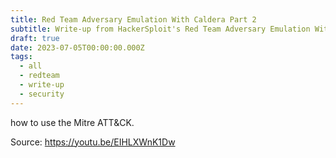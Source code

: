 ```yaml
---
title: Red Team Adversary Emulation With Caldera Part 2
subtitle: Write-up from HackerSploit's Red Team Adversary Emulation With Caldera in YouTube
draft: true
date: 2023-07-05T00:00:00.000Z
tags:
  - all
  - redteam
  - write-up
  - security
---
```


how to use the Mitre ATT\&CK.

Source: https://youtu.be/EIHLXWnK1Dw
